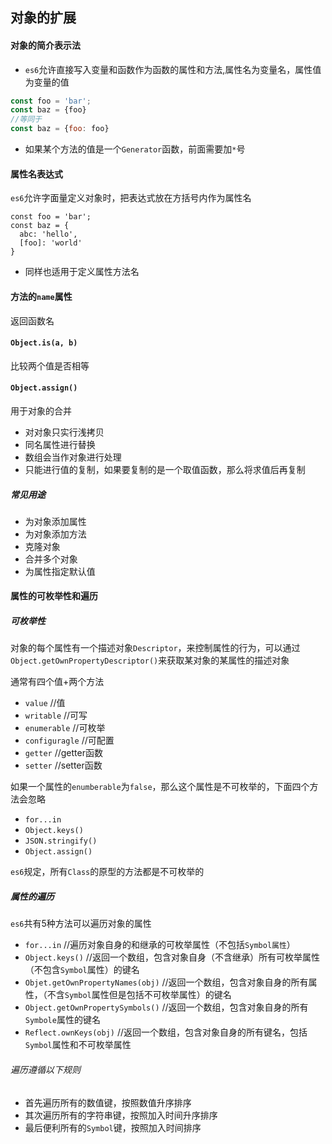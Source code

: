 ## 对象的扩展

#### 对象的简介表示法
* `es6`允许直接写入变量和函数作为函数的属性和方法,属性名为变量名，属性值为变量的值

```javascript
const foo = 'bar';
const baz = {foo}
//等同于
const baz = {foo: foo}
```

* 如果某个方法的值是一个`Generator`函数，前面需要加`*`号

#### 属性名表达式
`es6`允许字面量定义对象时，把表达式放在方括号内作为属性名

```javascirpt
const foo = 'bar';
const baz = {
  abc: 'hello',
  [foo]: 'world'
}
```

* 同样也适用于定义属性方法名

#### 方法的`name`属性
返回函数名

#### `Object.is(a, b)`
比较两个值是否相等

#### `Object.assign()`
用于对象的合并


* 对对象只实行浅拷贝
* 同名属性进行替换
* 数组会当作对象进行处理
* 只能进行值的复制，如果要复制的是一个取值函数，那么将求值后再复制

##### 常见用途

* 为对象添加属性
* 为对象添加方法
* 克隆对象
* 合并多个对象
* 为属性指定默认值

#### 属性的可枚举性和遍历
##### 可枚举性
对象的每个属性有一个描述对象`Descriptor`，来控制属性的行为，可以通过`Object.getOwnPropertyDescriptor()`来获取某对象的某属性的描述对象

通常有四个值+两个方法


* `value`	//值
* `writable`	//可写
* `enumerable`	//可枚举
* `configuragle`	//可配置
* `getter`	//getter函数
* `setter`	//setter函数

如果一个属性的`enumberable`为`false`，那么这个属性是不可枚举的，下面四个方法会忽略

* `for...in`
* `Object.keys()`
* `JSON.stringify()`
* `Object.assign()`

`es6`规定，所有`Class`的原型的方法都是不可枚举的

##### 属性的遍历
`es6`共有5种方法可以遍历对象的属性

* `for...in`	//遍历对象自身的和继承的可枚举属性（不包括`Symbol属性`）
* `Object.keys()`	//返回一个数组，包含对象自身（不含继承）所有可枚举属性（不包含`Symbol`属性）的键名
* `Objet.getOwnPropertyNames(obj)`	//返回一个数组，包含对象自身的所有属性，（不含`Symbol`属性但是包括不可枚举属性）的键名
* `Object.getOwnPropertySymbols()`	//返回一个数组，包含对象自身的所有`Symbole`属性的键名
* `Reflect.ownKeys(obj)`	//返回一个数组，包含对象自身的所有键名，包括`Symbol`属性和不可枚举属性

###### 遍历遵循以下规则

* 首先遍历所有的数值键，按照数值升序排序
* 其次遍历所有的字符串键，按照加入时间升序排序
* 最后便利所有的`Symbol`键，按照加入时间排序


